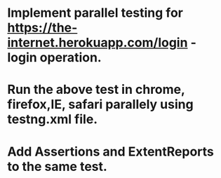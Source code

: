 # Implement parallel testing for https://the-internet.herokuapp.com/login - login operation.
# Run the above test in chrome, firefox,IE, safari parallely using testng.xml file.
# Add Assertions and ExtentReports to the same test.
